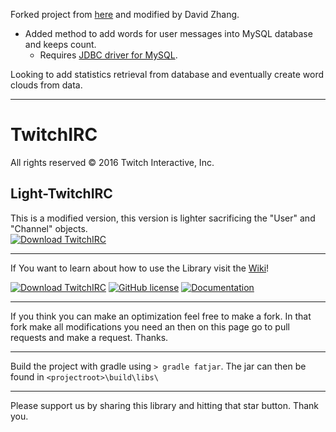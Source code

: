 Forked project from [here](https://github.com/cavariux/twitchirc) and modified by David Zhang.

* Added method to add words for user messages into MySQL database and keeps count.
    * Requires [JDBC driver for MySQL](https://dev.mysql.com/downloads/connector/j/).
    
Looking to add statistics retrieval from database and eventually create word clouds from data.

***

# TwitchIRC
All rights reserved © 2016 Twitch Interactive, Inc.

## Light-TwitchIRC
This is a modified version, this version is lighter sacrificing the "User" and "Channel" objects.  
[![Download TwitchIRC](https://img.shields.io/badge/Light--TwitchIRC-v1.1-yellowgreen.svg)](https://github.com/cavariux/TwitchIRC/releases/download/Light_v1.1-Beta/Light-TwitchIRC_v1.1-Beta.jar)

***

If You want to learn about how to use the Library visit the [Wiki](https://github.com/cavariux/TwitchIRC/wiki)!                      

[![Download TwitchIRC](https://img.shields.io/badge/TwitchIRC-v1.2-green.svg?style=plastic)](https://github.com/cavariux/TwitchIRC/releases/download/v1.2/TwitchIRC_v1.2.jar) 
[![GitHub license](https://img.shields.io/github/license/mashape/apistatus.svg?style=plastic)](https://github.com/CavariuX/TwitchIRC/blob/master/LICENSE) 
[![Documentation](https://img.shields.io/badge/Documentation-v1.1-orange.svg?style=plastic)](http://cavariux.github.io/TwitchIRC/) 

***

If you think you can make an optimization feel free to make a fork. In that fork make all modifications you need an then on this page go to pull requests and make a request. Thanks.

***

Build the project with gradle using `> gradle fatjar`. The jar can then be found in `<projectroot>\build\libs\`

***
Please support us by sharing this library and hitting that star button. Thank you.
